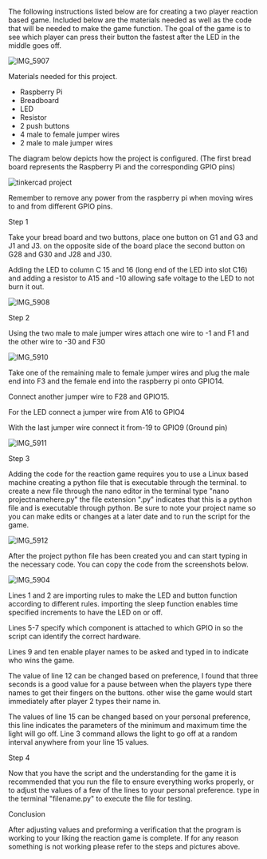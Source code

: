 The following instructions listed below are for creating a two player reaction based game. Included below are the materials needed as well as the code that will be needed to make the game function. The goal of the game is to see which player can press their button the fastest after the LED in the middle goes off.

![IMG_5907](https://user-images.githubusercontent.com/116108477/206002504-6e8db2b2-1d4c-414b-b67c-76e2cefd1a1a.jpg)

Materials needed for this project.
-  Raspberry Pi
-  Breadboard
- LED
- Resistor 
- 2 push buttons
- 4 male to female jumper wires
- 2 male to male jumper wires

The diagram below depicts how the project is configured. (The first bread board represents the Raspberry Pi and the corresponding GPIO pins)

![tinkercad project](https://user-images.githubusercontent.com/116108477/206003143-f40c036b-73bf-4941-9a85-4ec682858eb7.png)


Remember to remove any power from the raspberry pi when moving wires to and from different GPIO pins.

Step 1

Take your bread board and two buttons, place one button on G1 and G3 and J1 and J3. on the opposite side of the board place the second button on G28 and G30 and J28 and J30.

Adding the LED to column C 15 and 16 (long end of the LED into slot C16) and adding a resistor to A15 and -10 allowing safe voltage to the LED to not burn it out.

![IMG_5908](https://user-images.githubusercontent.com/116108477/206002632-e69a02cb-ed14-479a-b325-da0699032979.jpg)

Step 2

Using the two male to male jumper wires attach one wire to -1 and F1 and the other wire to -30 and F30

![IMG_5910](https://user-images.githubusercontent.com/116108477/206002706-f489a137-c7dc-43db-8663-c55c336ae900.jpg)

Take one of the remaining male to female jumper wires and plug the male end into F3 and the female end into the raspberry pi onto GPIO14. 

Connect another jumper wire to F28 and GPIO15.

For the LED connect a jumper wire from A16 to GPIO4

With the last jumper wire connect it from-19 to GPIO9 (Ground pin)

![IMG_5911](https://user-images.githubusercontent.com/116108477/206002765-042b0260-5f04-42bb-b070-bad5f1465a3d.jpg)

Step 3 

Adding the code for the reaction game requires you to use a Linux based machine creating a python file that is executable through the terminal.  to create a new file through the nano editor in the terminal type
"nano projectnamehere.py" the file extension ".py" indicates that this is a python file and is executable through python. Be sure to note your project name so you can make edits or changes at a later date and to run the script for the game.

![IMG_5912](https://user-images.githubusercontent.com/116108477/206002813-403181fc-ff57-4806-a735-aa53de8b8e55.jpg)

After the project python file has been created you and can start typing in the necessary code. You can copy the code from the screenshots below.

![IMG_5904](https://user-images.githubusercontent.com/116108477/206002857-597a8125-3bdb-4040-b400-6bff58dd2cf1.jpg)


Lines 1 and 2 are importing rules to make the LED and button function according to different rules. importing the sleep function enables time specified increments to have the LED on or off.

Lines 5-7 specify which component is attached to which GPIO in so the script can identify the correct hardware.

Lines 9 and ten enable player names to be asked and typed in to indicate who wins the game.

The value of line 12 can be changed based on preference, I found that three seconds is a good value for a pause between when the players type there names to get their fingers on the buttons. other wise the game would start immediately after player 2 types their name in.

The values of line 15 can be changed based on your personal preference, this line indicates the parameters of the minimum and maximum time the light will go off. Line 3 command allows the light to go off at a random interval anywhere from your line 15 values.

Step 4 

Now that you have the script and the understanding for the game it is recommended that you  run the file to ensure everything works properly, or to adjust the values of a few of the lines to your personal preference. type in the terminal "filename.py" to execute the file for testing.

Conclusion

After adjusting values and preforming a verification that the program is working to your liking the reaction game is complete. If for any reason something is not working please refer to the steps and pictures above.
